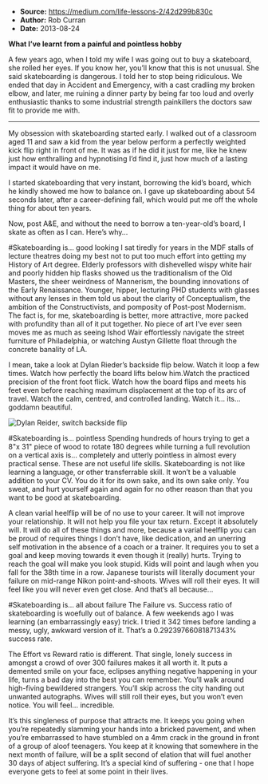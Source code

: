 - **Source:** https://medium.com/life-lessons-2/42d299b830c
- **Author:** Rob Curran
- **Date:** 2013-08-24

**What I’ve learnt from a painful and pointless hobby**

A few years ago, when I told my wife I was going out to buy a skateboard, she rolled her eyes. If you know her, you’ll know that this is not unusual. She said skateboarding is dangerous. I told her to stop being ridiculous. We ended that day in Accident and Emergency, with a cast cradling my broken elbow, and later, me ruining a dinner party by being far too loud and overly enthusiastic thanks to some industrial strength painkillers the doctors saw fit to provide me with.

---

My obsession with skateboarding started early. I walked out of a classroom aged 11 and saw a kid from the year below perform a perfectly weighted kick flip right in front of me. It was as if he did it just for me, like he knew just how enthralling and hypnotising I’d find it, just how much of a lasting impact it would have on me.

I started skateboarding that very instant, borrowing the kid’s board, which he kindly showed me how to balance on. I gave up skateboarding about 54 seconds later, after a career-defining fall, which would put me off the whole thing for about ten years.

Now, post A&E, and without the need to borrow a ten-year-old’s board, I skate as often as I can. Here’s why…

#Skateboarding is… good looking
I sat tiredly for years in the MDF stalls of lecture theatres doing my best not to put too much effort into getting my History of Art degree. Elderly professors with dishevelled wispy white hair and poorly hidden hip flasks showed us the traditionalism of the Old Masters, the sheer weirdness of Mannerism, the bounding innovations of the Early Renaissance. Younger, hipper, lecturing PHD students with glasses without any lenses in them told us about the clarity of Conceptualism, the ambition of the Constructivists, and pomposity of Post-post Modernism. The fact is, for me, skateboarding is better, more attractive, more packed with profundity than all of it put together. No piece of art I’ve ever seen moves me as much as seeing Ishod Wair effortlessly navigate the street furniture of Philadelphia, or watching Austyn Gillette float through the concrete banality of LA.

I mean, take a look at Dylan Rieder’s backside flip below. Watch it loop a few times. Watch how perfectly the board lifts below him.Watch the practiced precision of the front foot flick. Watch how the board flips and meets his feet even before reaching maximum displacement at the top of its arc of travel. Watch the calm, centred, and controlled landing. Watch it… its… goddamn beautiful.

![Dylan Reider, switch backside flip](https://github.com/cgoettel/articles-worth-reading/blob/master/images/dylan-rieder-switch-backside-flip.gif "Dylan Rieder, switch backside flip")

#Skateboarding is… pointless
Spending hundreds of hours trying to get a 8"x 31" piece of wood to rotate 180 degrees while turning a full revolution on a vertical axis is… completely and utterly pointless in almost every practical sense. These are not useful life skills. Skateboarding is not like learning a language, or other transferrable skill. It won’t be a valuable addition to your CV. You do it for its own sake, and its own sake only. You sweat, and hurt yourself again and again for no other reason than that you want to be good at skateboarding.

A clean varial heelflip will be of no use to your career. It will not improve your relationship. It will not help you file your tax return. Except it absolutely will. It will do all of these things and more, because a varial heelflip you can be proud of requires things I don’t have, like dedication, and an unerring self motivation in the absence of a coach or a trainer. It requires you to set a goal and keep moving towards it even though it (really) hurts. Trying to reach the goal will make you look stupid. Kids will point and laugh when you fall for the 38th time in a row. Japanese tourists will literally document your failure on mid-range Nikon point-and-shoots. Wives will roll their eyes. It will feel like you will never even get close. And that’s all because…

#Skateboarding is… all about failure
The Failure vs. Success ratio of skateboarding is woefully out of balance. A few weekends ago I was learning (an embarrassingly easy) trick. I tried it 342 times before landing a messy, ugly, awkward version of it. That’s a 0.29239766081871343% success rate.

The Effort vs Reward ratio is different. That single, lonely success in amongst a crowd of over 300 failures makes it all worth it. It puts a demented smile on your face, eclipses anything negative happening in your life, turns a bad day into the best you can remember. You’ll walk around high-fiving bewildered strangers. You’ll skip across the city handing out unwanted autographs. Wives will still roll their eyes, but you won’t even notice. You will feel… incredible.

It’s this singleness of purpose that attracts me. It keeps you going when you’re repeatedly slamming your hands into a bricked pavement, and when you’re embarrassed to have stumbled on a 4mm crack in the ground in front of a group of aloof teenagers. You keep at it knowing that somewhere in the next month of failure, will be a split second of elation that will fuel another 30 days of abject suffering. It’s a special kind of suffering - one that I hope everyone gets to feel at some point in their lives.
